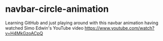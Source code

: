 # navbar-circle-animation

Learning GitHub and just playing around with this navbar animation having watched 
Simo Edwin's YouTube video https://www.youtube.com/watch?v=H4MkGzoACpQ

